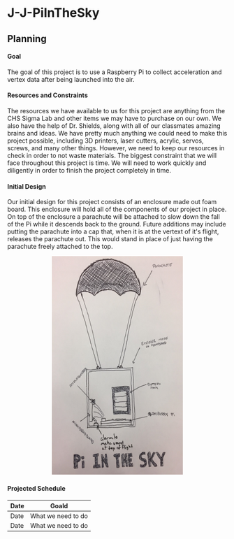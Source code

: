 # J-J-PiInTheSky

## Planning

#### Goal
The goal of this project is to use a Raspberry Pi to collect acceleration and vertex data after being launched into the air. 

#### Resources and Constraints
The resources we have available to us for this project are anything from the CHS Sigma Lab and other items we may have to purchase on our own. We also have the help of Dr. Shields, along with all of our classmates amazing brains and ideas. We have pretty much anything we could need to make this project possible, including 3D printers, laser cutters, acrylic, servos, screws, and many other things. However, we need to keep our resources in check in order to not waste materials. The biggest constraint that we will face throughout this project is time. We will need to work quickly and diligently in order to finish the project completely in time. 

#### Initial Design
Our initial design for this project consists of an enclosure made out foam board. This enclosure will hold all of the components of our project in place. On top of the enclosure a parachute will be attached to slow down the fall of the Pi while it descends back to the ground. Future additions may include putting the parachute into a cap that, when it is at the vertext of it's flight, releases the parachute out. This would stand in place of just having the parachute freely attached to the top. 

<p align="center">
  <img width="300" height="500" src="https://github.com/jasacrum/J-J-PiInTheSky/blob/master/IMG_4080.JPG">
</p>

#### Projected Schedule

| Date | Goald |
| --- | --- |
| Date | What we need to do |
| Date | What we need to do |
